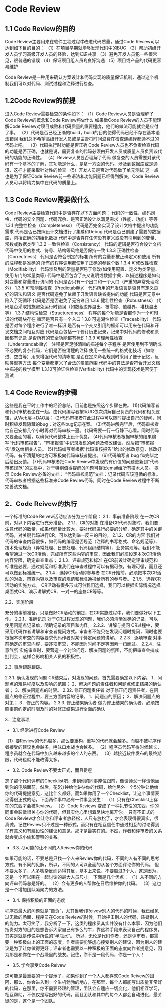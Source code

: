 # Code Review

## 1.1 Code Review的目的

Code Review主要用来在软件工程过程中改进代码质量，通过Code Review可以达到如下目的目的：
（1）在项目早期就能够发现代码中的BUG
（2）帮助初级开发人员学习高级开发人员的经验，达到知识共享
（3）避免开发人员犯一些很常见，很普通的错误
（4）保证项目组人员的良好沟通
（5）项目或产品的代码更容易维护

Code Review是一种用来确认方案设计和代码实现的质量保证机制，通过这个机制我们可以对代码、测试过程和注释进行检查。

## 1.2Code Review的前提

进入Code Review需要检查的条件如下：
（1）Code Review人员是否理解了Code Review的概念和Code Review将做什么
如果做Code Review的人员不能理解Code Review对项目成败和代码质量的重要程度，他们的做法可能就会是应付了事。
（2）代码是否已经正确的build，build的目的使得代码已经不存在基本语法错误
我们总不希望高级开发人员或是主管将时间浪费在检查连编译都通不过的代码上吧。
（3）代码执行时功能是否正确
Code Review人员也不负责检查代码的功能是否正确，也就是说，需要复查的代码必须由开发人员或质量人员负责该代码的功能的正确性。
（4）Review人员是否理解了代码
做复查的人员需要对该代码有一个基本的了解，其功能是什么，是拿一方面的代码，涉及到数据库或是通讯，这样才能采取针对性的检查
（5）开发人员是否对代码做了单元测试
   这一点也是为了保证Code Review前一些语法和功能问题已经得到解决，Code Review人员可以将精力集中在代码的质量上。

## 1.3 Code Review需要做什么

Code Review主要检查代码中是否存在以下方面问题：
代码的一致性、编码风格、代码的安全问题、代码冗余、是否正确设计以满足需求（性能、功能）等等
1.3.1 完整性检查（Completeness）
代码是否完全实现了设计文档中提出的功能需求
代码是否已按照设计文档进行了集成和Debug
代码是否已创建了需要的数据库，包括正确的初始化数据
代码中是否存在任何没有定义或没有引用到的变量、常数或数据类型
1.3.2 一致性检查（Consistency）
代码的逻辑是否符合设计文档
代码中使用的格式、符号、结构等风格是否保持一致
1.3.3 正确性检查（Correctness）
代码是否符合制定的标准
所有的变量都被正确定义和使用
所有的注释都是准确的
所有的程序调用都使用了正确的参数个数
1.3.4 可修改性检查（Modifiability）
代码涉及到的常量是否易于修改(如使用配置、定义为类常量、使用专门的常量类等)
代码中是否包含了交叉说明或数据字典，以描述程序是如何对变量和常量进行访问的
代码是否只有一个出口和一个入口（严重的异常处理除外）
1.3.5 可预测性检查（Predictability）
代码所用的开发语言是否具有定义良好的语法和语义
是否代码避免了依赖于开发语言缺省提供的功能
代码是否无意中陷入了死循环
代码是否是否避免了无穷递归
1.3.6 健壮性检查（Robustness）
代码是否采取措施避免运行时错误（如数组边界溢出、被零除、值越界、堆栈溢出等）
1.3.7 结构性检查（Structuredness）
程序的每个功能是否都作为一个可辩识的代码块存在
循环是否只有一个入口
1.3.8 可追溯性检查（Traceability）
代码是否对每个程序进行了唯一标识
是否有一个交叉引用的框架可以用来在代码和开发文档之间相互对应
代码是否包括一个修订历史记录，记录中对代码的修改和原因都有记录
是否所有的安全功能都有标识
1.3.9 可理解性检查（Understandability）
注释是否足够清晰的描述每个子程序
是否使用到不明确或不必要的复杂代码，它们是否被清楚的注释
使用一些统一的格式化技巧（如缩进、空白等）用来增强代码的清晰度
是否在定义命名规则时采用了便于记忆，反映类型等方法
每个变量都定义了合法的取值范围
代码中的算法是否符合开发文档中描述的数学模型
1.3.10可验证性检查(Verifiability)
代码中的实现技术是否便于测试

## 1.4 Code Review的步骤

这些是我在平时工作中的经验总结，目前也是按照这个步骤在做。
(1)代码编写者和代码审核者坐在一起，由代码编写者按照UC依次讲解自己负责的代码和相关逻辑，从Web层->DAO层；
(2)代码审核者在此过程中可以随时提出自己的疑问，同时积极发现隐藏的bug；对这些bug记录在案。
(3)代码讲解完毕后，代码审核者给自己安排几个小时再对代码审核一遍。
 代码需要一行一行静下心看。同时代码又要全面的看，以确保代码整体上设计优良。
(4)代码审核者根据审核的结果编写“代码审核报告”，“审核报告”中记录发现的问题及修改建议，然后把“审核报告”发送给相关人员。
(5)代码编写者根据“代码审核报告”给出的修改意见，修改好代码，有不清楚的地方可积极向代码审核者提出。
(6)代码编写者 bug fix完毕之后给出反馈。
(7)代码审核者把Code Review中发现的有价值的问题更新到"代码审核规范"的文档中，对于特别值得提醒的问题可群发email给所有技术人员。
提示
Code Review必备的文档：
“代码审核规范”文档：记录代码应该遵循的标准。
代码审核者根据这些标准来Code Review代码，同时在Code Review过程中不断完善该文档。

## 2．Code Reivew的执行

一个标准的Code Reivew活动应该分为三个阶段：
2.1．事前准备阶段
在一次CR前，对以下内容进行充分准备。
2.1.1．CR的对象
在准备CR代码对象时，我们要注意代码的数量，如果代码量比较大，要对代码进行必要的分解，确定其中的关键代码，对关键代码进行CR，可以达到举一反三的目的。
2.1.2．CR的内容
我们对代码的审查内容很多，如代码的编写是否规范（注释的书写格式、命名规范等）、技术处理规范（异常处理、日志处理、代码组织结构等）、业务实现等。我们不能希望通过一次CR活动，完成所有这些内容的审查，因此我们必须设定本次CR活动内容界限，确定审查重点；
2.1.3．评审规范和标准
在CR前设计确定评审规范和标准是必要，通过规范和标准我们在审查过程中可以有据可依，有理可循，而且还可以做到标准统一。
2.1.4．选择CR活动的参与者
在CR开始前，必须把本次CR活动的对象、审查内容以及审查的规范和标准通报给所有的参与者。
2.1.5．选择CR活动的实施方式。
CR活动有很多形式可供我们选择，我们可以根据实际情况选择桌面式CR、演示讲解式CR、一对一的座位CR等等。

2.2．实施阶段

充分的事前准备，只是做好CR活动的前提，在CR实施过程中，我们要做好以下工作。
2.2.1．准确记录
对于CR过程发现的问题，我们必须清晰准确的记录，可以使用问题点记录单，明确记录的项目和内容。
2.2.2．讲解与提问
CR过程中，要采用代码作者讲解和审查者提问方式。审查者不能只在发现问题时提问，同时也要根据本次审查的内容要求代码作者对某个特定问题的讲解。
2.2.3．逐项审查
对事前确定的审查内容，要逐项审查，不能因为时间不足等因素一扫而过。
2.2.4．注意气氛
实施审查时，要营造一个讨论问题、解决问题的氛围，不能把审查会搞成批判会，这样会影响相关人员的积极性。

2.3. 事后跟踪跟踪。

2.3.1. 确认发现的问题
CR结束后，对发现的问题，首先需要确定以下内容。
1．问题点的难易程度以及影响的范围；
2．解决问题的责任者和问题点修正结果的确认者；
3．解决问题点的时限。
2.32. 修正问题责任者
对于修正问题责任者，在问题点的修正过程中，要三方面内容的记录。
1．问题点的原因；
2．解决问题点的对策；
3．修正的内容。
2.3.3. 修正结果确认者
做为修正结果的确认者，必须按照事前约定的时限及时的对修正结果进行全面的确认

3．注意事项

 - 3.1. 经常进行Code Review

（1）要Review的代码越多，那么要重构，重写的代码就会越多。而越不被程序作者接受的建议也会越多，唾沫口水战也会越多。
（2）程序员代码写得时候越长，程序员就会在代码中加入越来越多的个人的东西。
（3）越接近软件发布的最终期限，代码也就不能改得太多。

 - 3.2.  Code Review不要太正式，而且要短

忘了那个代码评审的Checklist吧，走到你的同事座位跟前，像请师父一样请他坐到你的电脑面前，然后，花5分钟给他讲讲你的代码，给他另外一个5分钟让他给你的代码提提意见，这比什么都好。而如果你用了一个Checklist，让这个事情表现得很正式的话，下面两件事中必有一件事会发生：
（1）只有在Checklist上存在的东西才会被Review。
（2）Code Reviews 变成了一种礼节性的东西，你的同事会装做很关心你的代码，但其实他心里想着尽快地离开你。
只有不正式的Code Review才会让你和评审者放轻松，人只有放松了，才会表现得很真实，很真诚。记住Review只不过是一种形式，而只有在相互信任中通过相互的讨论得到了有意义和有建设性的建议和意见，那才是最实在的。不然，作者和评审者的关系就会变成小偷和警察的关系。

 - 3.3. 尽可能的让不同的人Reivew你的代码

如果可能的话，不要总是只找一个人来Review你的代码，不同的人有不同的思考方式，有不同的见解，所以，不同的人可以全面的从各个方面评论你的代码。
但不要太多了，人多嘴杂反而适得其反，基本上来说，不要超过3个人，这是因为，这是一个可以围在一起讨论的最大人员尺寸。
下面是几个优点：
（1）从不同的方向评审代码总是好的。
（2）会有更多的人帮你在日后维护你的代码。
（3）这也是一个增加团队凝聚力的方法。

 - 3.4. 保持积极的正面的态度

程序员最大的问题就是“自负”，尤其当我们Reivew别人的代码的时候，我已经见过无数的场面，程序员在Code Review的时候，开始抨击别人的代码，质疑别人的能力。太可笑了，我分析了一下，这类的程序员其实并没有什么本事，因为他们指责对方的目的是想告诉大家自己有多么的牛，靠这种手段来表现自己的程序员，其实是就是传说中所说的“半瓶水”。
所以，无论是代码作者，还是评审者，都需要一种积极向上的正面的态度，作者需要能够虚心接受别人的建议，因为别人的建议是为了让你做得更好；评审者也需要以一种积极的正面的态度向作者提意见，因为那是和你在一个战壕里的战友。记住，你不是一段代码，你是一个人！

 - 3.5. 学会享受Code Reivew

这可能是最重要的一个提示了，如果你到了一个人人都喜欢Code Reivew的团阿，那么，你会进入到一个生机勃勃的地方，在那里，每个人都能写出质量非常好的代码，在那里，你不需要经理的管理，团队会自适应一切变化，他们相互学习，相互帮助，不仅仅是写出好的代码，而且团队和其中的每个人都会自动进化，最关键的是，这个是一个团队。
